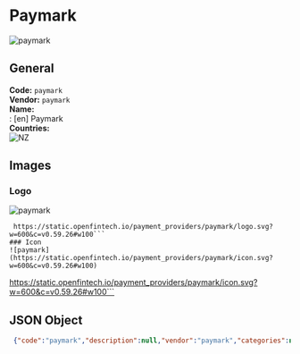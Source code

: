 # Paymark 
![paymark](https://static.openfintech.io/payment_providers/paymark/logo.svg?w=600&c=v0.59.26#w100)  
## General 
**Code:** `paymark`  
**Vendor:** `paymark`  
**Name:**  
:	[en] Paymark  
**Countries:**  
![NZ](https://cdnjs.cloudflare.com/ajax/libs/flag-icon-css/3.3.0/flags/4x3/NZ.svg#w24)  
 
## Images 
### Logo 
![paymark](https://static.openfintech.io/payment_providers/paymark/logo.svg?w=600&c=v0.59.26#w100)  
```
 https://static.openfintech.io/payment_providers/paymark/logo.svg?w=600&c=v0.59.26#w100```  
### Icon 
![paymark](https://static.openfintech.io/payment_providers/paymark/icon.svg?w=600&c=v0.59.26#w100)  
```
 https://static.openfintech.io/payment_providers/paymark/icon.svg?w=600&c=v0.59.26#w100```  
## JSON Object 
```json
 {"code":"paymark","description":null,"vendor":"paymark","categories":null,"countries":["NZ"],"payment_method":null,"payout_method":null,"metadata":{"about_payments_code":"paymark"},"name":{"en":"Paymark"}}```  
